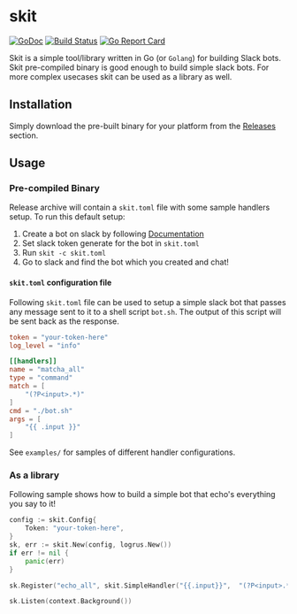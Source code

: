 # skit

[![GoDoc](https://godoc.org/github.com/spy16/skit?status.svg)](https://godoc.org/github.com/spy16/skit) [![Build Status](https://travis-ci.org/spy16/skit.svg?branch=master)](https://travis-ci.org/spy16/skit) [![Go Report Card](https://goreportcard.com/badge/github.com/spy16/skit)](https://goreportcard.com/report/github.com/spy16/skit)

Skit is a simple tool/library written in Go (or `Golang`) for building Slack bots.
Skit pre-compiled binary is good enough to build simple slack bots. For more complex
usecases skit can be used as a library as well.

## Installation

Simply download the pre-built binary for your platform from the
[Releases](https://github.com/spy16/skit/releases) section.


## Usage

### Pre-compiled Binary

Release archive will contain a `skit.toml` file with some sample handlers
setup. To run this default setup:

1. Create a bot on slack by following [Documentation](https://api.slack.com/bot-users#creating-bot-user)
2. Set slack token generate for the bot in `skit.toml`
3. Run `skit -c skit.toml`
4. Go to slack and find the bot which you created and chat!

#### `skit.toml` configuration file

Following `skit.toml` file can be used to setup a simple slack bot that
passes any message sent to it to a shell script `bot.sh`. The output of
this script will be sent back as the response.

```toml
token = "your-token-here"
log_level = "info"

[[handlers]]
name = "matcha_all"
type = "command"
match = [
	"(?P<input>.*)"
]
cmd = "./bot.sh"
args = [
	"{{ .input }}"
]
```

See `examples/` for samples of different handler configurations.

### As a library

Following sample shows how to build a simple bot that echo's everything
you say to it!

```go
config := skit.Config{
    Token: "your-token-here",
}
sk, err := skit.New(config, logrus.New())
if err != nil {
    panic(err)
}

sk.Register("echo_all", skit.SimpleHandler("{{.input}}",  "(?P<input>.*)"))

sk.Listen(context.Background())
```


